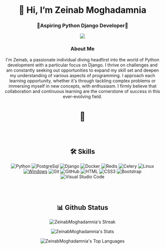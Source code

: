 <h1 align="center">👋 Hi, I’m Zeinab Moghadamnia</h1>
<div align="Center">
    <h3 align="center">🌱Aspiring Python Django Developer🌱</h3>
    <picture align="Center">
        <img align="Center"  src="https://user-images.githubusercontent.com/74038190/212750155-3ceddfbd-19d3-40a3-87af-8d329c8323c4.gif">
    </picture>
    <h3 align="center">About Me</h3>
    <p align="center">
        I'm Zeinab, a passionate individual diving headfirst into the world of Python development with a particular focus on Django. I thrive on challenges and am constantly seeking out opportunities to expand my skill set and deepen my understanding of various aspects of programming. I approach each learning opportunity, whether it's through tackling complex problems or immersing myself in new concepts, with enthusiasm. I firmly believe that collaboration and continuous learning are the cornerstone of success in this ever-evolving field.
    </p><h1>🎠</h1>
</div>
<br>
<br>
<div align="Center">
<h2 align="center"> 🛠 Skills </h2>
        
![Python](https://img.shields.io/badge/python-3670A0?style=for-the-badge&logo=python&logoColor=ffdd54)
![PostgreSql](https://img.shields.io/badge/postgresql-%2300f.svg?style=for-the-badge&logo=postgresql&logoColor=white)
![Django](https://img.shields.io/badge/django-0c4b33?style=for-the-badge&logo=django&logoColor=ffdd54)
![Docker](https://img.shields.io/badge/Docker-f7f7f7?style=for-the-badge&logo=Docker&logoColor=259ef7)
![Redis](https://img.shields.io/badge/Redis-d93327?style=for-the-badge&logo=Redis&logoColor=white)
![Celery](https://img.shields.io/badge/Celery-23FA0F00?style=for-the-badge&logo=Celery&logoColor=white)
![Linux](https://img.shields.io/badge/Linux-FCC624?style=for-the-badge&logo=linux&logoColor=black)
[![Windows](https://img.shields.io/badge/Windows-0078D6?style=for-the-badge&logo=windows&logoColor=white)](https://shields.io/)
![Git](https://img.shields.io/badge/Git-F05032?style=for-the-badge&logo=git&logoColor=white)
![GitHub](https://img.shields.io/badge/github-%23121011.svg?style=for-the-badge&logo=github&logoColor=white)
![HTML](https://img.shields.io/badge/HTML-E34F26?style=for-the-badge&logo=html5&logoColor=white)
![CSS3](https://img.shields.io/badge/css3-%231572B6.svg?style=for-the-badge&logo=css3&logoColor=white)
![Bootstrap](https://img.shields.io/badge/bootstrap-%238511FA.svg?style=for-the-badge&logo=bootstrap&logoColor=white)
![Visual Studio Code](https://img.shields.io/badge/Visual%20Studio%20Code-0078d7.svg?style=for-the-badge&logo=visual-studio-code&logoColor=white)
<!---![Unittest](https://img.shields.io/badge/Unuttest-61519e?style=for-the-badge&logo=python&logoColor=white) --->
<!--- ![Postman](https://img.shields.io/badge/Postman-FF6C37?style=for-the-badge&logo=postman&logoColor=white)--->
<!---![pytest](https://img.shields.io/badge/Pytest-3776AB?style=for-the-badge&logo=python&logoColor=white)--->
<!--- ![MySQL](https://img.shields.io/badge/mysql-%2300f.svg?style=for-the-badge&logo=mysql&logoColor=white) --->
</div>
<br>
<br>
<div align="Center">
<h2 align="center"> 📊 Github Status</h2>

![ZeinabMoghadamnia's Streak](https://github-readme-streak-stats.herokuapp.com/?user=ZeinabMoghadamnia&theme=dracula&hide_border=true)

![ZeinabMoghadamnia's Stats](https://github-readme-stats.vercel.app/api?username=ZeinabMoghadamnia&theme=dracula&show_icons=true&hide_border=true&count_private=true)

![ZeinabMoghadamnia's Top Languages](https://github-readme-stats.vercel.app/api/top-langs/?username=ZeinabMoghadamnia&theme=dracula&show_icons=true&hide_border=true&layout=compact)

</div>

<!---
ZeinabMoghadamnia/ZeinabMoghadamnia is a ✨ special ✨ repository because its `README.md` (this file) appears on your GitHub profile.
You can click the Preview link to take a look at your changes.
--->
